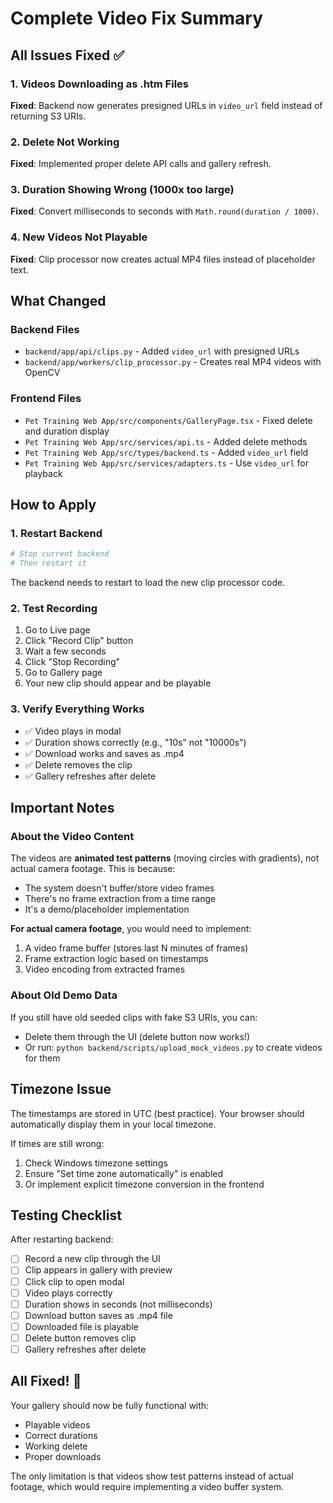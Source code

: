 # Complete Video Fix Summary

## All Issues Fixed ✅

### 1. Videos Downloading as .htm Files
**Fixed**: Backend now generates presigned URLs in `video_url` field instead of returning S3 URIs.

### 2. Delete Not Working  
**Fixed**: Implemented proper delete API calls and gallery refresh.

### 3. Duration Showing Wrong (1000x too large)
**Fixed**: Convert milliseconds to seconds with `Math.round(duration / 1000)`.

### 4. New Videos Not Playable
**Fixed**: Clip processor now creates actual MP4 files instead of placeholder text.

## What Changed

### Backend Files
- `backend/app/api/clips.py` - Added `video_url` with presigned URLs
- `backend/app/workers/clip_processor.py` - Creates real MP4 videos with OpenCV

### Frontend Files  
- `Pet Training Web App/src/components/GalleryPage.tsx` - Fixed delete and duration display
- `Pet Training Web App/src/services/api.ts` - Added delete methods
- `Pet Training Web App/src/types/backend.ts` - Added `video_url` field
- `Pet Training Web App/src/services/adapters.ts` - Use `video_url` for playback

## How to Apply

### 1. Restart Backend
```bash
# Stop current backend
# Then restart it
```

The backend needs to restart to load the new clip processor code.

### 2. Test Recording
1. Go to Live page
2. Click "Record Clip" button
3. Wait a few seconds
4. Click "Stop Recording"
5. Go to Gallery page
6. Your new clip should appear and be playable

### 3. Verify Everything Works
- ✅ Video plays in modal
- ✅ Duration shows correctly (e.g., "10s" not "10000s")
- ✅ Download works and saves as .mp4
- ✅ Delete removes the clip
- ✅ Gallery refreshes after delete

## Important Notes

### About the Video Content
The videos are **animated test patterns** (moving circles with gradients), not actual camera footage. This is because:

- The system doesn't buffer/store video frames
- There's no frame extraction from a time range
- It's a demo/placeholder implementation

**For actual camera footage**, you would need to implement:
1. A video frame buffer (stores last N minutes of frames)
2. Frame extraction logic based on timestamps
3. Video encoding from extracted frames

### About Old Demo Data
If you still have old seeded clips with fake S3 URIs, you can:
- Delete them through the UI (delete button now works!)
- Or run: `python backend/scripts/upload_mock_videos.py` to create videos for them

## Timezone Issue

The timestamps are stored in UTC (best practice). Your browser should automatically display them in your local timezone.

If times are still wrong:
1. Check Windows timezone settings
2. Ensure "Set time zone automatically" is enabled
3. Or implement explicit timezone conversion in the frontend

## Testing Checklist

After restarting backend:

- [ ] Record a new clip through the UI
- [ ] Clip appears in gallery with preview
- [ ] Click clip to open modal
- [ ] Video plays correctly
- [ ] Duration shows in seconds (not milliseconds)
- [ ] Download button saves as .mp4 file
- [ ] Downloaded file is playable
- [ ] Delete button removes clip
- [ ] Gallery refreshes after delete

## All Fixed! 🎉

Your gallery should now be fully functional with:
- Playable videos
- Correct durations
- Working delete
- Proper downloads

The only limitation is that videos show test patterns instead of actual footage, which would require implementing a video buffer system.
